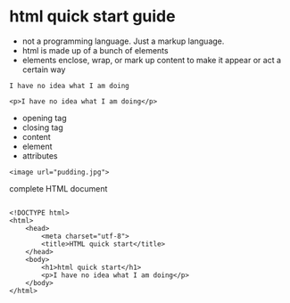 # html quick start guide

- not a programming language. Just a markup language.
- html is made up of a bunch of elements
- elements enclose, wrap, or mark up content to make it appear or act a certain way

```
I have no idea what I am doing

<p>I have no idea what I am doing</p>
```

- opening tag
- closing tag
- content
- element
- attributes

```
<image url="pudding.jpg">
```

complete HTML document

```

<!DOCTYPE html>
<html>
	<head>
		<meta charset="utf-8">
		<title>HTML quick start</title>
	</head>
	<body>
		<h1>html quick start</h1>
		<p>I have no idea what I am doing</p>
	</body>
</html>
